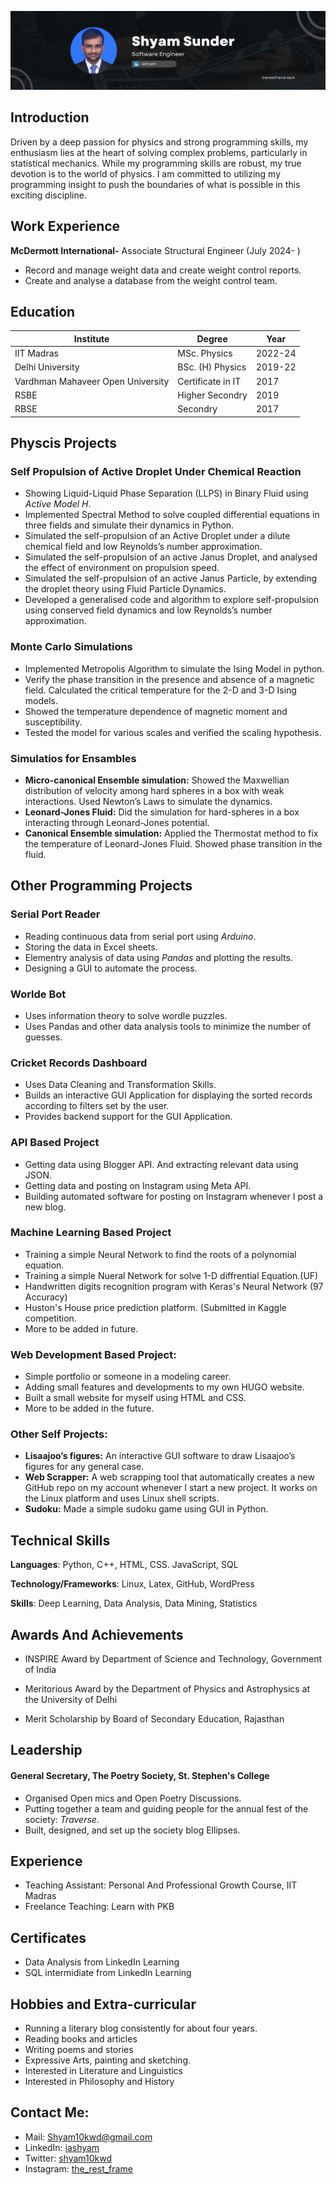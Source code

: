 ![Banner](https://github.com/iashyam/iashyam/blob/main/CVBack.png)


## Introduction
Driven by a deep passion for physics and strong programming skills, my enthusiasm lies at the heart of solving
complex problems, particularly in statistical mechanics. While my programming skills are robust, my true devotion
is to the world of physics. I am committed to utilizing my programming insight to push the boundaries of what is
possible in this exciting discipline.

##  Work Experience
**McDermott International-** Associate Structural Engineer (July 2024- )
* Record and manage weight data and create weight control reports.
* Create and analyse a database from the weight control team. 

## Education
|**Institute**|**Degree**|**Year**|
|---|---|--|
|IIT Madras|MSc. Physics|2022-24|
|Delhi University| BSc. (H) Physics| 2019-22|
|Vardhman Mahaveer Open University|Certificate in IT| 2017|
|RSBE|Higher Secondry|2019|
|RBSE|Secondry|2017|

## Physcis Projects
### __Self Propulsion of Active Droplet Under Chemical Reaction__

* Showing Liquid-Liquid Phase Separation (LLPS) in Binary Fluid using _Active Model H_.
* Implemented Spectral Method to solve coupled differential equations in three fields and simulate their dynamics in
Python.
* Simulated the self-propulsion of an Active Droplet under a dilute chemical field and low Reynolds’s number
approximation.
* Simulated the self-propulsion of an active Janus Droplet, and analysed the effect of environment on propulsion speed.
* Simulated the self-propulsion of an active Janus Particle, by extending the droplet theory using Fluid Particle Dynamics.
* Developed a generalised code and algorithm to explore self-propulsion using conserved field dynamics and low Reynolds’s number
approximation.

### __Monte Carlo Simulations__

+ Implemented Metropolis Algorithm to simulate the Ising Model in python.
+ Verify the phase transition in the presence and absence of a magnetic field. Calculated the critical temperature for the
2-D and 3-D Ising models.
+ Showed the temperature dependence of magnetic moment and susceptibility.
+ Tested the model for various scales and verified the scaling hypothesis.

### __Simulatios for Ensambles__
+ __Micro-canonical Ensemble simulation:__ Showed the Maxwellian distribution of velocity among hard spheres in a box
with weak interactions. Used Newton’s Laws to simulate the dynamics.
+ __Leonard-Jones Fluid:__ Did the simulation for hard-spheres in a box interacting through Leonard-Jones potential.
+ __Canonical Ensemble simulation:__ Applied the Thermostat method to fix the temperature of Leonard-Jones Fluid.
Showed phase transition in the fluid.

## Other Programming Projects

### __Serial Port Reader__

+ Reading continuous data from serial port using _Arduino_.
+ Storing the data in Excel sheets.
+ Elementry analysis of data using _Pandas_ and plotting the results.
+ Designing a GUI to automate the process.

### __Worlde Bot__
+ Uses information theory to solve wordle puzzles.
+ Uses Pandas and other data analysis tools to minimize the number of guesses.

### __Cricket Records Dashboard__
+ Uses Data Cleaning and Transformation Skills.
+ Builds an interactive GUI Application for displaying the sorted records according to filters set by the user.
+ Provides backend support for the GUI Application. 

### __API Based Project__

+ Getting data using Blogger API. And extracting relevant data using JSON. 
+ Getting data and posting on Instagram using Meta API. 
+ Building automated software for posting on Instagram whenever I post a new blog. 

### __Machine Learning Based Project__

+ Training a simple Neural Network to find the roots of a polynomial equation. 
+ Training a simple Nueral Network for solve 1-D diffrential Equation.(UF)
+ Handwritten digits recognition program with Keras's Neural Network ($97%$ Accuracy)
+ Huston's House price prediction platform. (Submitted in Kaggle competition.
+ More to be added in future. 

### __Web Development Based Project__:

+ Simple portfolio or someone in a modeling career. 
+ Adding small features and developments to my own HUGO website. 
+ Built a small website for myself using HTML and CSS. 
+ More to be added in the future.

### __Other Self Projects__:
+ __Lisaajoo’s figures:__ An interactive GUI software to draw Lisaajoo’s figures for any general case.
+ __Web Scrapper:__ A web scrapping tool that automatically creates a new GitHub repo on my account whenever I start a new project.
It works on the Linux platform and uses Linux shell scripts.
+ __Sudoku:__ Made a simple sudoku game using GUI in Python. 

## Technical Skills

__Languages__: Python, C++, HTML, CSS. JavaScript, SQL

**Technology/Frameworks**: Linux, Latex, GitHub, WordPress

**Skills**: Deep Learning, Data Analysis, Data Mining, Statistics

## Awards And Achievements 

+ INSPIRE Award by Department of Science and Technology, Government of India

+ Meritorious Award by the Department of Physics and Astrophysics at the University of Delhi
+ Merit Scholarship by Board of Secondary Education, Rajasthan

## Leadership

#### General Secretary, The Poetry Society, St. Stephen's College
+ Organised Open mics and Open Poetry Discussions.
+ Putting together a team and guiding people for the annual fest of the society: _Traverse_.
+ Built, designed, and set up the society blog Ellipses.

## Experience 

+ Teaching Assistant: Personal And Professional Growth Course, IIT Madras
+ Freelance Teaching: Learn with PKB

## Certificates 

+ Data Analysis from LinkedIn Learning 
+ SQL intermidiate from LinkedIn Learning 

## Hobbies and Extra-curricular

+ Running a literary blog consistently for about four years.
+ Reading books and articles 
+ Writing poems and stories
+ Expressive Arts, painting and sketching.
+ Interested in Literature and  Linguistics
+ Interested in Philosophy and History

## Contact Me:

+ Mail: [Shyam10kwd@gmail.com](mailto:shyam10kwd@gmail.com)
+ LinkedIn: [iashyam](https://www.linkedin.com/in/iashyam)
+ Twitter: [shyam10kwd](https://www.twitter.com/shyam10kwd)
+ Instagram: [the_rest_frame](https://www.instagram.com/the_rest_frame/?hl=en)
